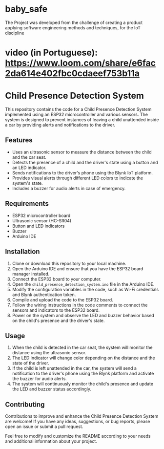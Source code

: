 # baby_safe
The Project was developed from the challenge of creating a product applying software engineering methods and techniques, for the IoT discipline

# video (in Portuguese): https://www.loom.com/share/e6fac2da614e402fbc0cdaeef753b11a

# Child Presence Detection System

This repository contains the code for a Child Presence Detection System implemented using an ESP32 microcontroller and various sensors. The system is designed to prevent instances of leaving a child unattended inside a car by providing alerts and notifications to the driver.

## Features

- Uses an ultrasonic sensor to measure the distance between the child and the car seat.
- Detects the presence of a child and the driver's state using a button and an LED indicator.
- Sends notifications to the driver's phone using the Blynk IoT platform.
- Provides visual alerts through different LED colors to indicate the system's state.
- Includes a buzzer for audio alerts in case of emergency.

## Requirements

- ESP32 microcontroller board
- Ultrasonic sensor (HC-SR04)
- Button and LED indicators
- Buzzer
- Arduino IDE

## Installation

1. Clone or download this repository to your local machine.
2. Open the Arduino IDE and ensure that you have the ESP32 board manager installed.
3. Connect the ESP32 board to your computer.
4. Open the `child_presence_detection_system.ino` file in the Arduino IDE.
5. Modify the configuration variables in the code, such as Wi-Fi credentials and Blynk authentication token.
6. Compile and upload the code to the ESP32 board.
7. Follow the wiring instructions in the code comments to connect the sensors and indicators to the ESP32 board.
8. Power on the system and observe the LED and buzzer behavior based on the child's presence and the driver's state.

## Usage

1. When the child is detected in the car seat, the system will monitor the distance using the ultrasonic sensor.
2. The LED indicator will change color depending on the distance and the state of the driver.
3. If the child is left unattended in the car, the system will send a notification to the driver's phone using the Blynk platform and activate the buzzer for audio alerts.
4. The system will continuously monitor the child's presence and update the LED and buzzer status accordingly.

## Contributing

Contributions to improve and enhance the Child Presence Detection System are welcome! If you have any ideas, suggestions, or bug reports, please open an issue or submit a pull request.

Feel free to modify and customize the README according to your needs and additional information about your project.
